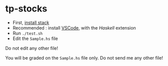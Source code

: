 # tp-stocks

 * First, [install stack](https://docs.haskellstack.org/en/stable/install_and_upgrade/)
 * Recommended : install [VSCode](https://code.visualstudio.com/download), with the *Haskell* extension
 * Run `./test.sh`
 * Edit the `Sample.hs` file

Do not edit any other file!

You will be graded on the `Sample.hs` file only. Do not send me any other file!
